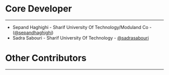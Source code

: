 # Core Developer #

----------
- Sepand Haghighi - Sharif University Of Technology/Moduland Co - ([@sepandhaghighi](http://github.com/sepandhaghighi)) 
- Sadra Sabouri - Sharif University Of Technology - [@sadrasabouri](https://github.com/sadrasabouri)

# Other Contributors #
----------
